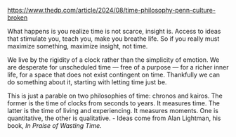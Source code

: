 https://www.thedp.com/article/2024/08/time-philosophy-penn-culture-broken

What happens is you realize time is not scarce, insight is. Access to ideas that stimulate you, teach you, make you breathe life. So if you really must maximize something, maximize insight, not time.

We live by the rigidity of a clock rather than the simplicity of emotion. We are desperate for unscheduled time — free of a purpose — for a richer inner life, for a space that does not exist contingent on time. Thankfully we can do something about it, starting with letting time just be.

This is just a parable on two philosophies of time: chronos and kairos. The former is the time of clocks from seconds to years. It measures time. The latter is the time of living and experiencing. It measures moments. One is quantitative, the other is qualitative. - Ideas come from Alan Lightman, his book, *In Praise of Wasting Time*.
